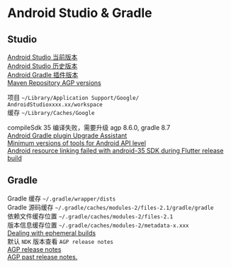 # Android Studio & Gradle

## Studio

[Android Studio 当前版本](https://developer.android.com/studio/releases)  
[Android Studio 历史版本](https://developer.android.com/studio/archive)  
[Android Gradle 插件版本](https://developer.android.com/studio/releases/gradle-plugin)  
[Maven Repository AGP versions](https://mvnrepository.com/artifact/com.android.tools.build/gradle?repo=google)  

项目 `~/Library/Application Support/Google/` `AndroidStudioxxxx.xx/workspace`  
缓存 `~/Library/Caches/Google`  

compileSdk 35 编译失败，需要升级 agp 8.6.0, gradle 8.7  
[Android Gradle plugin Upgrade Assistant](https://developer.android.com/build/agp-upgrade-assistant)  
[Minimum versions of tools for Android API level](https://developer.android.com/build/releases/gradle-plugin#api-level-support)  
[Android resource linking failed with android-35 SDK during Flutter release build](https://stackoverflow.com/questions/78778617)  

## Gradle

Gradle 缓存 `~/.gradle/wrapper/dists`  
Gradle 源码缓存 `~/.gradle/caches/modules-2/files-2.1/gradle/gradle`  
依赖文件缓存位置 `~/.gradle/caches/modules-2/files-2.1`  
版本信息缓存位置 `~/.gradle/caches/modules-2/metadata-x.xxx`  
[Dealing with ephemeral builds](https://docs.gradle.org/8.14.1/userguide/dependency_caching.html#sec:ephemeral-ci-cache)  
默认 `NDK` 版本查看 `AGP release notes`  
[AGP release notes](https://developer.android.com/build/releases/gradle-plugin#compatibility)  
[AGP past release notes.](https://developer.android.com/build/releases/past-releases)  
